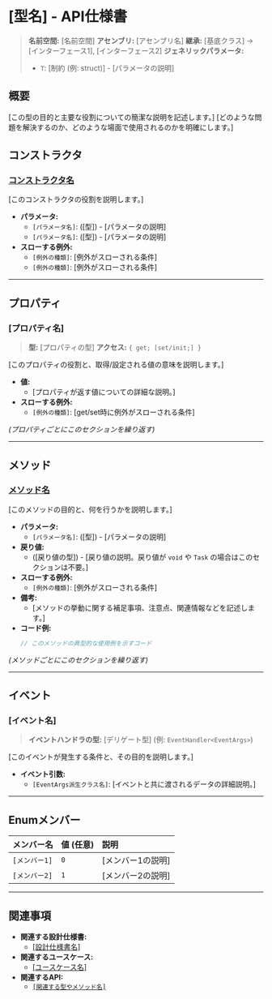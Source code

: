 # [型名] - API仕様書
<!-- 例: IBuffer<T> -->

> **名前空間:** [名前空間]
> **アセンブリ:** [アセンブリ名]
> **継承:** [基底クラス] -> [インターフェース1], [インターフェース2]
> **ジェネリックパラメータ:**
> *   `T`: [制約 (例: struct)] - [パラメータの説明]

## 概要

[この型の目的と主要な役割についての簡潔な説明を記述します。]
[どのような問題を解決するのか、どのような場面で使用されるのかを明確にします。]

## コンストラクタ

<!-- クラスの場合に記述 -->

### [コンストラクタ名]([引数リスト])

[このコンストラクタの役割を説明します。]

*   **パラメータ:**
    *   `[パラメータ名]`: ([型]) - [パラメータの説明]
    *   `[パラメータ名]`: ([型]) - [パラメータの説明]
*   **スローする例外:**
    *   `[例外の種類]`: [例外がスローされる条件]
    *   `[例外の種類]`: [例外がスローされる条件]

---

## プロパティ

### [プロパティ名]

> **型:** [プロパティの型]
> **アクセス:** `{ get; [set/init;] }`

[このプロパティの役割と、取得/設定される値の意味を説明します。]

*   **値:**
    *   [プロパティが返す値についての詳細な説明。]
*   **スローする例外:**
    *   `[例外の種類]`: [get/set時に例外がスローされる条件]

*(プロパティごとにこのセクションを繰り返す)*

---

## メソッド

### [メソッド名]([引数リスト])

[このメソッドの目的と、何を行うかを説明します。]

*   **パラメータ:**
    *   `[パラメータ名]`: ([型]) - [パラメータの説明]
*   **戻り値:**
    *   ([戻り値の型]) - [戻り値の説明。戻り値が `void` や `Task` の場合はこのセクションは不要。]
*   **スローする例外:**
    *   `[例外の種類]`: [例外がスローされる条件]
*   **備考:**
    *   [メソッドの挙動に関する補足事項、注意点、関連情報などを記述します。]
*   **コード例:**
    ```csharp
    // このメソッドの典型的な使用例を示すコード
    ```

*(メソッドごとにこのセクションを繰り返す)*

---

## イベント

<!-- イベントがある場合に記述 -->

### [イベント名]

> **イベントハンドラの型:** [デリゲート型] (例: `EventHandler<EventArgs>`)

[このイベントが発生する条件と、その目的を説明します。]

*   **イベント引数:**
    *   `[EventArgs派生クラス名]`: [イベントと共に渡されるデータの詳細説明。]

---

## Enumメンバー

<!-- enumの場合に記述 -->

| メンバー名    | 値 (任意) | 説明              |
| :------------ | :-------- | :---------------- |
| `[メンバー1]` | `0`       | [メンバー1の説明] |
| `[メンバー2]` | `1`       | [メンバー2の説明] |

---

## 関連事項

*   **関連する設計仕様書:**
    *   [[設計仕様書名]](../../03.詳細仕様書/...)
*   **関連するユースケース:**
    *   [[ユースケース名]](../../05.ユースケース/...)
*   **関連するAPI:**
    *   [`[関連する型やメソッド名]`](./...)
